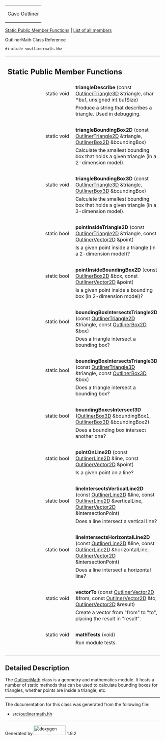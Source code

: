 <table data-cellspacing="0" data-cellpadding="0">
<colgroup>
<col style="width: 100%" />
</colgroup>
<tbody>
<tr class="odd" style="height: 56px;">
<td id="projectalign" style="padding-left: 0.5em"><div id="projectname">
Cave Outliner
</div></td>
</tr>
</tbody>
</table>

[Static Public Member Functions](#pub-static-methods) | [List of all
members](class_outliner_math-members.html)

OutlinerMath Class Reference

`#include <outlinermath.hh>`

<table class="memberdecls">
<colgroup>
<col style="width: 50%" />
<col style="width: 50%" />
</colgroup>
<tbody>
<tr class="odd heading">
<td colspan="2"><h2 id="static-public-member-functions" class="groupheader"><span id="pub-static-methods"></span> Static Public Member Functions</h2></td>
</tr>
<tr class="even memitem:ad3416480394fa1ae3cbe4ad6f72aab0e">
<td style="text-align: right;" class="memItemLeft" data-valign="top"><span id="ad3416480394fa1ae3cbe4ad6f72aab0e"></span> static void </td>
<td class="memItemRight" data-valign="bottom"><strong>triangleDescribe</strong> (const <a href="class_outliner_triangle3_d.html" class="el">OutlinerTriangle3D</a> &amp;triangle, char *buf, unsigned int bufSize)</td>
</tr>
<tr class="odd memdesc:ad3416480394fa1ae3cbe4ad6f72aab0e">
<td class="mdescLeft"> </td>
<td class="mdescRight">Produce a string that describes a triangle. Used in debugging.<br />
</td>
</tr>
<tr class="even separator:ad3416480394fa1ae3cbe4ad6f72aab0e">
<td colspan="2" class="memSeparator"> </td>
</tr>
<tr class="odd memitem:a8414e86cc4a4e168a5926aff75b5de4e">
<td style="text-align: right;" class="memItemLeft" data-valign="top"><span id="a8414e86cc4a4e168a5926aff75b5de4e"></span> static void </td>
<td class="memItemRight" data-valign="bottom"><strong>triangleBoundingBox2D</strong> (const <a href="class_outliner_triangle2_d.html" class="el">OutlinerTriangle2D</a> &amp;triangle, <a href="class_outliner_box2_d.html" class="el">OutlinerBox2D</a> &amp;boundingBox)</td>
</tr>
<tr class="even memdesc:a8414e86cc4a4e168a5926aff75b5de4e">
<td class="mdescLeft"> </td>
<td class="mdescRight">Calculate the smallest bounding box that holds a given triangle (in a 2-dimension model).<br />
</td>
</tr>
<tr class="odd separator:a8414e86cc4a4e168a5926aff75b5de4e">
<td colspan="2" class="memSeparator"> </td>
</tr>
<tr class="even memitem:ab6b2bb0be2acdc2b9fcbdfe8a9cc6bdf">
<td style="text-align: right;" class="memItemLeft" data-valign="top"><span id="ab6b2bb0be2acdc2b9fcbdfe8a9cc6bdf"></span> static void </td>
<td class="memItemRight" data-valign="bottom"><strong>triangleBoundingBox3D</strong> (const <a href="class_outliner_triangle3_d.html" class="el">OutlinerTriangle3D</a> &amp;triangle, <a href="class_outliner_box3_d.html" class="el">OutlinerBox3D</a> &amp;boundingBox)</td>
</tr>
<tr class="odd memdesc:ab6b2bb0be2acdc2b9fcbdfe8a9cc6bdf">
<td class="mdescLeft"> </td>
<td class="mdescRight">Calculate the smallest bounding box that holds a given triangle (in a 3-dimension model).<br />
</td>
</tr>
<tr class="even separator:ab6b2bb0be2acdc2b9fcbdfe8a9cc6bdf">
<td colspan="2" class="memSeparator"> </td>
</tr>
<tr class="odd memitem:a6d0dca3240f2d97ad6d00f7973154e4f">
<td style="text-align: right;" class="memItemLeft" data-valign="top"><span id="a6d0dca3240f2d97ad6d00f7973154e4f"></span> static bool </td>
<td class="memItemRight" data-valign="bottom"><strong>pointInsideTriangle2D</strong> (const <a href="class_outliner_triangle2_d.html" class="el">OutlinerTriangle2D</a> &amp;triangle, const <a href="class_outliner_vector2_d.html" class="el">OutlinerVector2D</a> &amp;point)</td>
</tr>
<tr class="even memdesc:a6d0dca3240f2d97ad6d00f7973154e4f">
<td class="mdescLeft"> </td>
<td class="mdescRight">Is a given point inside a triangle (in a 2-dimension model)?<br />
</td>
</tr>
<tr class="odd separator:a6d0dca3240f2d97ad6d00f7973154e4f">
<td colspan="2" class="memSeparator"> </td>
</tr>
<tr class="even memitem:a256f7ce85590deccd7ccd9c7c0cbfeda">
<td style="text-align: right;" class="memItemLeft" data-valign="top"><span id="a256f7ce85590deccd7ccd9c7c0cbfeda"></span> static bool </td>
<td class="memItemRight" data-valign="bottom"><strong>pointInsideBoundingBox2D</strong> (const <a href="class_outliner_box2_d.html" class="el">OutlinerBox2D</a> &amp;box, const <a href="class_outliner_vector2_d.html" class="el">OutlinerVector2D</a> &amp;point)</td>
</tr>
<tr class="odd memdesc:a256f7ce85590deccd7ccd9c7c0cbfeda">
<td class="mdescLeft"> </td>
<td class="mdescRight">Is a given point inside a bounding box (in 2-dimension model)?<br />
</td>
</tr>
<tr class="even separator:a256f7ce85590deccd7ccd9c7c0cbfeda">
<td colspan="2" class="memSeparator"> </td>
</tr>
<tr class="odd memitem:a6492576cbe435ac0ccdfb3ae1b8a2f70">
<td style="text-align: right;" class="memItemLeft" data-valign="top"><span id="a6492576cbe435ac0ccdfb3ae1b8a2f70"></span> static bool </td>
<td class="memItemRight" data-valign="bottom"><strong>boundingBoxIntersectsTriangle2D</strong> (const <a href="class_outliner_triangle2_d.html" class="el">OutlinerTriangle2D</a> &amp;triangle, const <a href="class_outliner_box2_d.html" class="el">OutlinerBox2D</a> &amp;box)</td>
</tr>
<tr class="even memdesc:a6492576cbe435ac0ccdfb3ae1b8a2f70">
<td class="mdescLeft"> </td>
<td class="mdescRight">Does a triangle intersect a bounding box?<br />
</td>
</tr>
<tr class="odd separator:a6492576cbe435ac0ccdfb3ae1b8a2f70">
<td colspan="2" class="memSeparator"> </td>
</tr>
<tr class="even memitem:aca5779b5b445e27c65887622d3629988">
<td style="text-align: right;" class="memItemLeft" data-valign="top"><span id="aca5779b5b445e27c65887622d3629988"></span> static bool </td>
<td class="memItemRight" data-valign="bottom"><strong>boundingBoxIntersectsTriangle3D</strong> (const <a href="class_outliner_triangle3_d.html" class="el">OutlinerTriangle3D</a> &amp;triangle, const <a href="class_outliner_box3_d.html" class="el">OutlinerBox3D</a> &amp;box)</td>
</tr>
<tr class="odd memdesc:aca5779b5b445e27c65887622d3629988">
<td class="mdescLeft"> </td>
<td class="mdescRight">Does a triangle intersect a bounding box?<br />
</td>
</tr>
<tr class="even separator:aca5779b5b445e27c65887622d3629988">
<td colspan="2" class="memSeparator"> </td>
</tr>
<tr class="odd memitem:a20c993dbecea94a9b4843f3b1c3e3f75">
<td style="text-align: right;" class="memItemLeft" data-valign="top"><span id="a20c993dbecea94a9b4843f3b1c3e3f75"></span> static bool </td>
<td class="memItemRight" data-valign="bottom"><strong>boundingBoxesIntersect3D</strong> (<a href="class_outliner_box3_d.html" class="el">OutlinerBox3D</a> &amp;boundingBox1, <a href="class_outliner_box3_d.html" class="el">OutlinerBox3D</a> &amp;boundingBox2)</td>
</tr>
<tr class="even memdesc:a20c993dbecea94a9b4843f3b1c3e3f75">
<td class="mdescLeft"> </td>
<td class="mdescRight">Does a bounding box intersect another one?<br />
</td>
</tr>
<tr class="odd separator:a20c993dbecea94a9b4843f3b1c3e3f75">
<td colspan="2" class="memSeparator"> </td>
</tr>
<tr class="even memitem:aa959a9730dc1dd2ce9ddd1a96ade17e6">
<td style="text-align: right;" class="memItemLeft" data-valign="top"><span id="aa959a9730dc1dd2ce9ddd1a96ade17e6"></span> static bool </td>
<td class="memItemRight" data-valign="bottom"><strong>pointOnLine2D</strong> (const <a href="class_outliner_line2_d.html" class="el">OutlinerLine2D</a> &amp;line, const <a href="class_outliner_vector2_d.html" class="el">OutlinerVector2D</a> &amp;point)</td>
</tr>
<tr class="odd memdesc:aa959a9730dc1dd2ce9ddd1a96ade17e6">
<td class="mdescLeft"> </td>
<td class="mdescRight">Is a given point on a line?<br />
</td>
</tr>
<tr class="even separator:aa959a9730dc1dd2ce9ddd1a96ade17e6">
<td colspan="2" class="memSeparator"> </td>
</tr>
<tr class="odd memitem:af0de49f0522dbb81256ec793265ca789">
<td style="text-align: right;" class="memItemLeft" data-valign="top"><span id="af0de49f0522dbb81256ec793265ca789"></span> static bool </td>
<td class="memItemRight" data-valign="bottom"><strong>lineIntersectsVerticalLine2D</strong> (const <a href="class_outliner_line2_d.html" class="el">OutlinerLine2D</a> &amp;line, const <a href="class_outliner_line2_d.html" class="el">OutlinerLine2D</a> &amp;verticalLine, <a href="class_outliner_vector2_d.html" class="el">OutlinerVector2D</a> &amp;intersectionPoint)</td>
</tr>
<tr class="even memdesc:af0de49f0522dbb81256ec793265ca789">
<td class="mdescLeft"> </td>
<td class="mdescRight">Does a line intersect a vertical line?<br />
</td>
</tr>
<tr class="odd separator:af0de49f0522dbb81256ec793265ca789">
<td colspan="2" class="memSeparator"> </td>
</tr>
<tr class="even memitem:a96b2eae2b356b7d39cf01cac5ac38bc4">
<td style="text-align: right;" class="memItemLeft" data-valign="top"><span id="a96b2eae2b356b7d39cf01cac5ac38bc4"></span> static bool </td>
<td class="memItemRight" data-valign="bottom"><strong>lineIntersectsHorizontalLine2D</strong> (const <a href="class_outliner_line2_d.html" class="el">OutlinerLine2D</a> &amp;line, const <a href="class_outliner_line2_d.html" class="el">OutlinerLine2D</a> &amp;horizontalLine, <a href="class_outliner_vector2_d.html" class="el">OutlinerVector2D</a> &amp;intersectionPoint)</td>
</tr>
<tr class="odd memdesc:a96b2eae2b356b7d39cf01cac5ac38bc4">
<td class="mdescLeft"> </td>
<td class="mdescRight">Does a line intersect a horizontal line?<br />
</td>
</tr>
<tr class="even separator:a96b2eae2b356b7d39cf01cac5ac38bc4">
<td colspan="2" class="memSeparator"> </td>
</tr>
<tr class="odd memitem:abe22bf1a1c72aa49f55ac20ff8d71874">
<td style="text-align: right;" class="memItemLeft" data-valign="top"><span id="abe22bf1a1c72aa49f55ac20ff8d71874"></span> static void </td>
<td class="memItemRight" data-valign="bottom"><strong>vectorTo</strong> (const <a href="class_outliner_vector2_d.html" class="el">OutlinerVector2D</a> &amp;from, const <a href="class_outliner_vector2_d.html" class="el">OutlinerVector2D</a> &amp;to, <a href="class_outliner_vector2_d.html" class="el">OutlinerVector2D</a> &amp;result)</td>
</tr>
<tr class="even memdesc:abe22bf1a1c72aa49f55ac20ff8d71874">
<td class="mdescLeft"> </td>
<td class="mdescRight">Create a vector from "from" to "to", placing the result in "result".<br />
</td>
</tr>
<tr class="odd separator:abe22bf1a1c72aa49f55ac20ff8d71874">
<td colspan="2" class="memSeparator"> </td>
</tr>
<tr class="even memitem:a4d656c09cf20006dac2cf7ca673e317b">
<td style="text-align: right;" class="memItemLeft" data-valign="top"><span id="a4d656c09cf20006dac2cf7ca673e317b"></span> static void </td>
<td class="memItemRight" data-valign="bottom"><strong>mathTests</strong> (void)</td>
</tr>
<tr class="odd memdesc:a4d656c09cf20006dac2cf7ca673e317b">
<td class="mdescLeft"> </td>
<td class="mdescRight">Run module tests.<br />
</td>
</tr>
<tr class="even separator:a4d656c09cf20006dac2cf7ca673e317b">
<td colspan="2" class="memSeparator"> </td>
</tr>
</tbody>
</table>

<span id="details"></span>

## Detailed Description

The <a href="class_outliner_math.html" class="el">OutlinerMath</a> class
is a geometry and mathematics module. It hosts a number of static
methods that can be used to calculate bounding boxes for triangles,
whether points are inside a triangle, etc.

------------------------------------------------------------------------

The documentation for this class was generated from the following file:

-   src/<a href="outlinermath_8hh_source.html" class="el">outlinermath.hh</a>

------------------------------------------------------------------------

<span class="small">Generated
by [<img src="doxygen.svg" class="footer" width="104" height="31" alt="doxygen" />](https://www.doxygen.org/index.html)
1.9.2</span>
